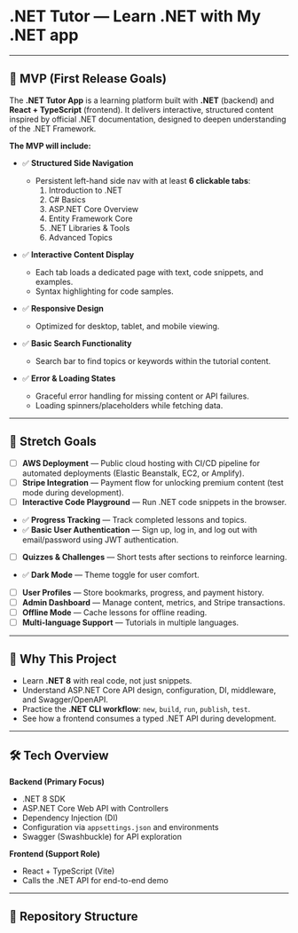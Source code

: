 # .NET Tutor — Learn .NET with My .NET app

---

## 🚀 MVP (First Release Goals)

The **.NET Tutor App** is a learning platform built with **.NET** (backend) and **React + TypeScript** (frontend).
It delivers interactive, structured content inspired by official .NET documentation, designed to deepen understanding of the .NET Framework.

**The MVP will include:**

- ✅ **Structured Side Navigation**
   - Persistent left-hand side nav with at least **6 clickable tabs**:
     1. Introduction to .NET
     2. C# Basics
     3. ASP.NET Core Overview
     4. Entity Framework Core
     5. .NET Libraries & Tools
     6. Advanced Topics

- ✅ **Interactive Content Display**
   - Each tab loads a dedicated page with text, code snippets, and examples.
   - Syntax highlighting for code samples.

- ✅ **Responsive Design**
   - Optimized for desktop, tablet, and mobile viewing.

- ✅ **Basic Search Functionality**
   - Search bar to find topics or keywords within the tutorial content.

- ✅ **Error & Loading States**
   - Graceful error handling for missing content or API failures.
   - Loading spinners/placeholders while fetching data.

---

## 🌟 Stretch Goals

- [ ] **AWS Deployment** — Public cloud hosting with CI/CD pipeline for automated deployments (Elastic Beanstalk, EC2, or Amplify).
- [ ] **Stripe Integration** — Payment flow for unlocking premium content (test mode during development).
- [ ] **Interactive Code Playground** — Run .NET code snippets in the browser.
- ✅ **Progress Tracking** — Track completed lessons and topics.
- ✅ **Basic User Authentication** — Sign up, log in, and log out with email/password using JWT authentication.
- [ ] **Quizzes & Challenges** — Short tests after sections to reinforce learning.
- ✅ **Dark Mode** — Theme toggle for user comfort.
- [ ] **User Profiles** — Store bookmarks, progress, and payment history.
- [ ] **Admin Dashboard** — Manage content, metrics, and Stripe transactions.
- [ ] **Offline Mode** — Cache lessons for offline reading.
- [ ] **Multi-language Support** — Tutorials in multiple languages.

---

## 📌 Why This Project

- Learn **.NET 8** with real code, not just snippets.
- Understand ASP.NET Core API design, configuration, DI, middleware, and Swagger/OpenAPI.
- Practice the **.NET CLI workflow**: `new`, `build`, `run`, `publish`, `test`.
- See how a frontend consumes a typed .NET API during development.

---

## 🛠 Tech Overview

**Backend (Primary Focus)**  
- .NET 8 SDK  
- ASP.NET Core Web API with Controllers  
- Dependency Injection (DI)  
- Configuration via `appsettings.json` and environments  
- Swagger (Swashbuckle) for API exploration

**Frontend (Support Role)**  
- React + TypeScript (Vite)  
- Calls the .NET API for end-to-end demo

---

## 📂 Repository Structure
